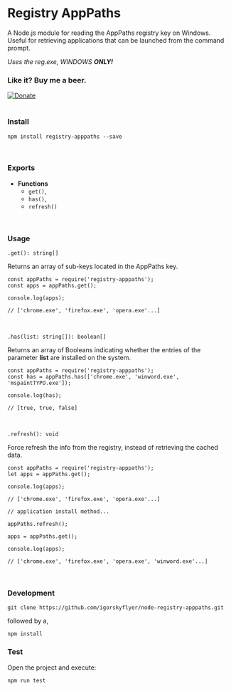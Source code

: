 # Registry AppPaths

A Node.js module for reading the AppPaths registry key on Windows. Useful for retrieving applications that can be launched from the command prompt.

_Uses the reg.exe, WINDOWS **ONLY!**_

### Like it? Buy me a beer.

[![Donate](https://img.shields.io/badge/Donate-PayPal-green.svg)](https://www.paypal.me/igorskyflyer)
<br><br>

### Install

```
npm install registry-apppaths --save
```

<br>

### Exports

- **Functions**
  - `get()`,<br>
  - `has()`,<br>
  - `refresh()`

 <br>

### Usage

`.get(): string[]`

Returns an array of sub-keys located in the AppPaths key.

```
const appPaths = require('registry-apppaths');
const apps = appPaths.get();

console.log(apps);

// ['chrome.exe', 'firefox.exe', 'opera.exe'...]
```

<br>

`.has(list: string[]): boolean[]`

Returns an array of Booleans indicating whether the entries of the parameter **list** are installed on the system.

```
const appPaths = require('registry-apppaths');
const has = appPaths.has(['chrome.exe', 'winword.exe', 'mspaintTYPO.exe']);

console.log(has);

// [true, true, false]
```

<br>

`.refresh(): void`

Force refresh the info from the registry, instead of retrieving the cached data.

```
const appPaths = require('registry-apppaths');
let apps = appPaths.get();

console.log(apps);

// ['chrome.exe', 'firefox.exe', 'opera.exe'...]

// application install method...

appPaths.refresh();

apps = appPaths.get();

console.log(apps);

// ['chrome.exe', 'firefox.exe', 'opera.exe', 'winword.exe'...]
```

<br>

### Development

```
git clone https://github.com/igorskyflyer/node-registry-apppaths.git
```

followed by a,

```
npm install
```

### Test

Open the project and execute:

```
npm run test
```
